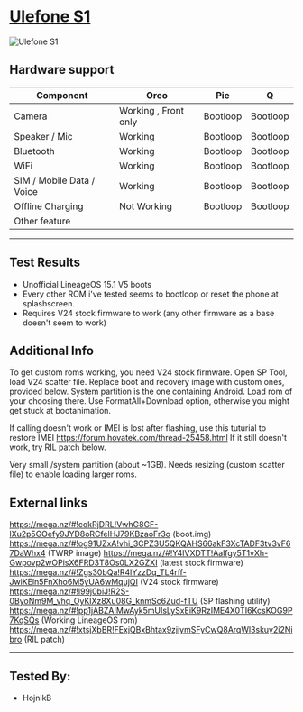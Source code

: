 # [Ulefone S1](https://www.gsmarena.com/ulefone_s1-10036.php)
![Ulefone S1](https://fdn2.gsmarena.com/vv/pics/ulefone/ulefone-s1.jpg)
## Hardware support

| Component                 | Oreo                      | Pie                       | Q                         |
|---------------------------|---------------------------|---------------------------|---------------------------|
| Camera                    | Working , Front only      | Bootloop                  | Bootloop                  |
| Speaker / Mic             | Working                   | Bootloop                  | Bootloop                  |
| Bluetooth                 | Working                   | Bootloop                  | Bootloop                  |
| WiFi                      | Working                   | Bootloop                  | Bootloop                  |
| SIM / Mobile Data / Voice | Working                   | Bootloop                  | Bootloop                  |
| Offline Charging          | Not Working               | Bootloop                  | Bootloop                  |
| Other feature             |                           |                           |                           |
---

## Test Results 
  *  Unofficial LineageOS 15.1 V5 boots
  *  Every other ROM i've tested seems to bootloop or reset the phone at splashscreen.
  *  Requires V24 stock firmware to work (any other firmware as a base doesn't seem to work)

## Additional Info

To get custom roms working, you need V24 stock firmware. Open SP Tool, load V24 scatter file. Replace boot and recovery image with custom ones, provided below. System partition is the one containing Android. Load rom of your choosing there. Use FormatAll+Download option, otherwise you might get stuck at bootanimation.

If calling doesn't work or IMEI is lost after flashing, use this tuturial to restore IMEI
https://forum.hovatek.com/thread-25458.html
If it still doesn't work, try RIL patch below.

Very small /system partition (about ~1GB). Needs resizing (custom scatter file) to enable loading larger roms.


## External links
https://mega.nz/#!cokRjDRL!VwhG8GF-lXu2p5GOefy9JYD8oRCfelHJ79KBzaoFr3o (boot.img)
https://mega.nz/#!og91UZxA!vhi_3CPZ3U5QKQAHS66akF3XcTADF3tv3vF67DaWhx4 (TWRP image)
https://mega.nz/#!Y4lVXDTT!Aalfgy5T1vXh-Gwpovp2wOPisX6FRD3T8Os0LX2GZXI (latest stock firmware)
https://mega.nz/#!Zgs30bQa!R4lYzzDq_TL4rff-JwiKEln5FnXho6M5yUA6wMqujQI (V24 stock firmware)
https://mega.nz/#!l99j0biJ!R2S-0ByoNm9M_vhq_OyKlXz8Xu08G_knmSc6Zud-fTU (SP flashing utility)
https://mega.nz/#!pp1jABZA!MwAyk5mUIsLySxEiK9RzIME4X0TI6KcsKOG9P7KqSQs (Working LineageOS rom)
https://mega.nz/#!xtsjXbBR!FExjQBxBhtax9zjjymSFyCwQ8ArqWl3skuy2i2Nibro (RIL patch)
***
## Tested By:
* HojnikB
